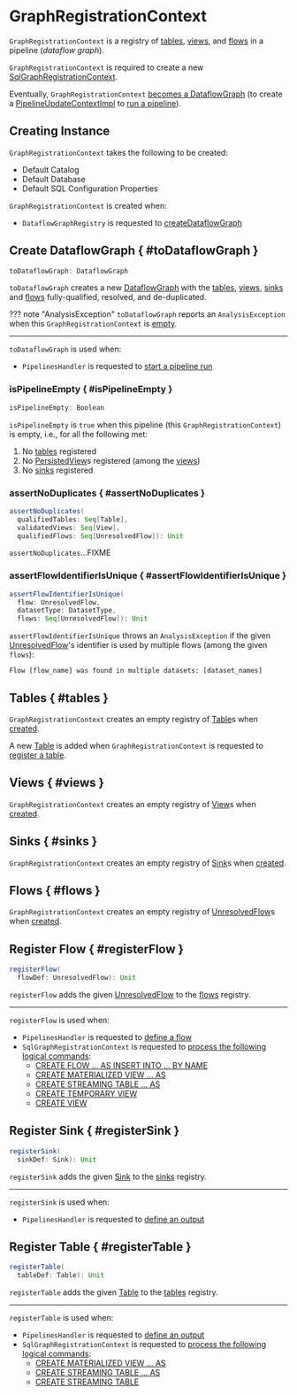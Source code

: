 # GraphRegistrationContext

`GraphRegistrationContext` is a registry of [tables](#tables), [views](#views), and [flows](#flows) in a pipeline (_dataflow graph_).

`GraphRegistrationContext` is required to create a new [SqlGraphRegistrationContext](SqlGraphRegistrationContext.md).

Eventually, `GraphRegistrationContext` [becomes a DataflowGraph](#toDataflowGraph) (to create a [PipelineUpdateContextImpl](PipelineUpdateContextImpl.md#unresolvedGraph) to [run a pipeline](PipelinesHandler.md#startRun)).

## Creating Instance

`GraphRegistrationContext` takes the following to be created:

* <span id="defaultCatalog"> Default Catalog
* <span id="defaultDatabase"> Default Database
* <span id="defaultSqlConf"> Default SQL Configuration Properties

`GraphRegistrationContext` is created when:

* `DataflowGraphRegistry` is requested to [createDataflowGraph](DataflowGraphRegistry.md#createDataflowGraph)

## Create DataflowGraph { #toDataflowGraph }

```scala
toDataflowGraph: DataflowGraph
```

`toDataflowGraph` creates a new [DataflowGraph](DataflowGraph.md) with the [tables](#tables), [views](#views), [sinks](#sinks) and [flows](#flows) fully-qualified, resolved, and de-duplicated.

??? note "AnalysisException"
    `toDataflowGraph` reports an `AnalysisException` when this `GraphRegistrationContext` is [empty](#isPipelineEmpty).

---

`toDataflowGraph` is used when:

* `PipelinesHandler` is requested to [start a pipeline run](PipelinesHandler.md#startRun)

### isPipelineEmpty { #isPipelineEmpty }

```scala
isPipelineEmpty: Boolean
```

`isPipelineEmpty` is `true` when this pipeline (this `GraphRegistrationContext`) is empty, i.e., for all the following met:

1. No [tables](#tables) registered
1. No [PersistedView](PersistedView.md)s registered (among the [views](#views))
1. No [sinks](#sinks) registered

### assertNoDuplicates { #assertNoDuplicates }

```scala
assertNoDuplicates(
  qualifiedTables: Seq[Table],
  validatedViews: Seq[View],
  qualifiedFlows: Seq[UnresolvedFlow]): Unit
```

`assertNoDuplicates`...FIXME

### assertFlowIdentifierIsUnique { #assertFlowIdentifierIsUnique }

```scala
assertFlowIdentifierIsUnique(
  flow: UnresolvedFlow,
  datasetType: DatasetType,
  flows: Seq[UnresolvedFlow]): Unit
```

`assertFlowIdentifierIsUnique` throws an `AnalysisException` if the given [UnresolvedFlow](UnresolvedFlow.md)'s identifier is used by multiple flows (among the given `flows`):

```text
Flow [flow_name] was found in multiple datasets: [dataset_names]
```

## Tables { #tables }

`GraphRegistrationContext` creates an empty registry of [Table](Table.md)s when [created](#creating-instance).

A new [Table](Table.md) is added when `GraphRegistrationContext` is requested to [register a table](#registerTable).

## Views { #views }

`GraphRegistrationContext` creates an empty registry of [View](View.md)s when [created](#creating-instance).

## Sinks { #sinks }

`GraphRegistrationContext` creates an empty registry of [Sink](Sink.md)s when [created](#creating-instance).

## Flows { #flows }

`GraphRegistrationContext` creates an empty registry of [UnresolvedFlow](UnresolvedFlow.md)s when [created](#creating-instance).

## Register Flow { #registerFlow }

```scala
registerFlow(
  flowDef: UnresolvedFlow): Unit
```

`registerFlow` adds the given [UnresolvedFlow](UnresolvedFlow.md) to the [flows](#flows) registry.

---

`registerFlow` is used when:

* `PipelinesHandler` is requested to [define a flow](PipelinesHandler.md#defineFlow)
* `SqlGraphRegistrationContext` is requested to [process the following logical commands](SqlGraphRegistrationContext.md#processSqlQuery):
    * [CREATE FLOW ... AS INSERT INTO ... BY NAME](../logical-operators/CreateFlowCommand.md)
    * [CREATE MATERIALIZED VIEW ... AS](../logical-operators/CreateMaterializedViewAsSelect.md)
    * [CREATE STREAMING TABLE ... AS](../logical-operators/CreateStreamingTableAsSelect.md)
    * [CREATE TEMPORARY VIEW](../logical-operators/CreateViewCommand.md)
    * [CREATE VIEW](../logical-operators/CreateView.md)

## Register Sink { #registerSink }

```scala
registerSink(
  sinkDef: Sink): Unit
```

`registerSink` adds the given [Sink](Sink.md) to the [sinks](#sinks) registry.

---

`registerSink` is used when:

* `PipelinesHandler` is requested to [define an output](PipelinesHandler.md#defineOutput)

## Register Table { #registerTable }

```scala
registerTable(
  tableDef: Table): Unit
```

`registerTable` adds the given [Table](Table.md) to the [tables](#tables) registry.

---

`registerTable` is used when:

* `PipelinesHandler` is requested to [define an output](PipelinesHandler.md#defineOutput)
* `SqlGraphRegistrationContext` is requested to [process the following logical commands](SqlGraphRegistrationContext.md#processSqlQuery):
    * [CREATE MATERIALIZED VIEW ... AS](../logical-operators/CreateMaterializedViewAsSelect.md)
    * [CREATE STREAMING TABLE ... AS](../logical-operators/CreateStreamingTableAsSelect.md)
    * [CREATE STREAMING TABLE](../logical-operators/CreateStreamingTable.md)
